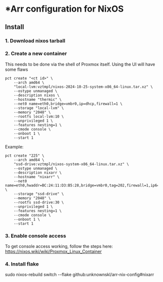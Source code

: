 # *Arr configuration for NixOS

## Install

### 1. Download nixos tarball

### 2. Create a new container

This needs to be done via the shell of Proxmox itself. Using the UI will have some flaws

    pct create "<ct id>" \
        --arch amd64 \
        "local-lvm:vztmpl/nixos-2024-10-25-system-x86_64-linux.tar.xz" \
        --ostype unmanaged \
        --description nixos \
        --hostname "thermic" \
        --net0 name=eth0,bridge=vmbr0,ip=dhcp,firewall=1 \
        --storage "local-lvm" \
        --memory "2048" \
        --rootfs local-lvm:10 \
        --unprivileged 1 \
        --features nesting=1 \
        --cmode console \
        --onboot 1 \
        --start 1

Example:

    pct create "225" \
        --arch amd64 \
        "ssd-drive:vztmpl/nixos-system-x86_64-linux.tar.xz" \
        --ostype unmanaged \
        --description nixarr \
        --hostname "nixarr" \
        --net0 name=eth0,hwaddr=BC:24:11:D3:B5:28,bridge=vmbr0,tag=202,firewall=1,ip6=dhcp,ip=dhcp \
        --storage "ssd-drive" \
        --memory "2048" \
        --rootfs ssd-drive:30 \
        --unprivileged 1 \
        --features nesting=1 \
        --cmode console \
        --onboot 1 \
        --start 1

### 3. Enable console access

To get console access working, follow the steps here: https://nixos.wiki/wiki/Proxmox_Linux_Container

### 4. Install flake

sudo nixos-rebuild switch --flake github:unknownskl/arr-nix-config#nixarr
